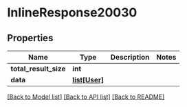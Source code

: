 # InlineResponse20030

## Properties
Name | Type | Description | Notes
------------ | ------------- | ------------- | -------------
**total_result_size** | **int** |  | 
**data** | [**list[User]**](User.md) |  | 

[[Back to Model list]](../README.md#documentation-for-models) [[Back to API list]](../README.md#documentation-for-api-endpoints) [[Back to README]](../README.md)


